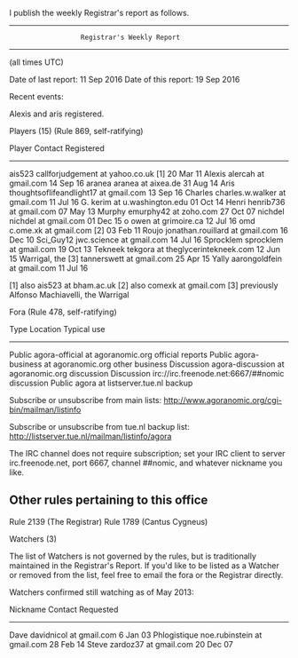 I publish the weekly Registrar's report as follows.

------------------------------------------------------------------------
                      Registrar's Weekly Report
------------------------------------------------------------------------

(all times UTC)

Date of last report: 11 Sep 2016
Date of this report: 19 Sep 2016

Recent events:

Alexis and aris registered.

Players (15) (Rule 869, self-ratifying)

   Player               Contact                               Registered
   ------               -------                               ----------
   ais523               callforjudgement at yahoo.co.uk [1]   20 Mar 11
   Alexis               alercah at gmail.com                  14 Sep 16
   aranea               aranea at aixea.de                    31 Aug 14
   Aris                 thoughtsoflifeandlight17 at gmail.com 13 Sep 16
   Charles              charles.w.walker at gmail.com         11 Jul 16
   G.                   kerim at u.washington.edu             01 Oct 14
   Henri                henrib736 at gmail.com                07 May 13
   Murphy               emurphy42 at zoho.com                 27 Oct 07
   nichdel              nichdel at gmail.com                  01 Dec 15
   o                    owen at grimoire.ca                   12 Jul 16
   omd                  c.ome.xk at gmail.com [2]             03 Feb 11
   Roujo                jonathan.rouillard at gmail.com       16 Dec 10
   Sci_Guy12            jwc.science at gmail.com              14 Jul 16
   Sprocklem            sprocklem at gmail.com                19 Oct 13
   Tekneek              tekgora at theglycerintekneek.com     12 Jun 15
   Warrigal, the [3]    tannerswett at gmail.com              25 Apr 15
   Yally                aarongoldfein at gmail.com            11 Jul 16

[1] also ais523 at bham.ac.uk
[2] also comexk at gmail.com
[3] previously Alfonso Machiavelli, the Warrigal

Fora (Rule 478, self-ratifying)

   Type         Location                              Typical use
   ----         --------                              -----------
   Public       agora-official at agoranomic.org      official reports
   Public       agora-business at agoranomic.org      other business
   Discussion   agora-discussion at agoranomic.org    discussion
   Discussion   irc://irc.freenode.net:6667/##nomic   discussion
   Public       agora at listserver.tue.nl            backup

   Subscribe or unsubscribe from main lists:
      http://www.agoranomic.org/cgi-bin/mailman/listinfo

   Subscribe or unsubscribe from tue.nl backup list:
      http://listserver.tue.nl/mailman/listinfo/agora

   The IRC channel does not require subscription; set your IRC client to
   server irc.freenode.net, port 6667, channel ##nomic, and whatever
   nickname you like.

Other rules pertaining to this office
-------------------------------------
Rule 2139 (The Registrar)
Rule 1789 (Cantus Cygneus)

Watchers (3)

   The list of Watchers is not governed by the rules, but is
   traditionally maintained in the Registrar's Report.  If you'd like to
   be listed as a Watcher or removed from the list, feel free to email
   the fora or the Registrar directly.

   Watchers confirmed still watching as of May 2013:

   Nickname          Contact                               Requested
   --------          -------                               ---------
   Dave              davidnicol at gmail.com                6 Jan 03
   Phlogistique      noe.rubinstein at gmail.com           28 Feb 14
   Steve             zardoz37 at gmail.com                 20 Dec 07

